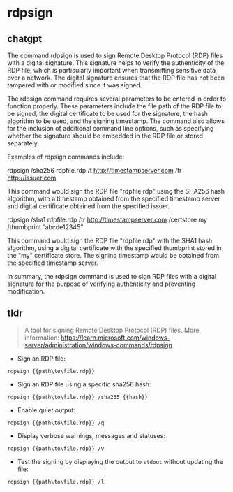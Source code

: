 # rdpsign 
## chatgpt 
The command rdpsign is used to sign Remote Desktop Protocol (RDP) files with a digital signature. This signature helps to verify the authenticity of the RDP file, which is particularly important when transmitting sensitive data over a network. The digital signature ensures that the RDP file has not been tampered with or modified since it was signed.

The rdpsign command requires several parameters to be entered in order to function properly. These parameters include the file path of the RDP file to be signed, the digital certificate to be used for the signature, the hash algorithm to be used, and the signing timestamp. The command also allows for the inclusion of additional command line options, such as specifying whether the signature should be embedded in the RDP file or stored separately.

Examples of rdpsign commands include:

rdpsign /sha256 rdpfile.rdp /t http://timestampserver.com /tr http://issuer.com

This command would sign the RDP file "rdpfile.rdp" using the SHA256 hash algorithm, with a timestamp obtained from the specified timestamp server and digital certificate obtained from the specified issuer.

rdpsign /sha1 rdpfile.rdp /tr http://timestampserver.com /certstore my /thumbprint ”abcde12345”

This command would sign the RDP file "rdpfile.rdp" with the SHA1 hash algorithm, using a digital certificate with the specified thumbprint stored in the "my" certificate store. The signing timestamp would be obtained from the specified timestamp server. 

In summary, the rdpsign command is used to sign RDP files with a digital signature for the purpose of verifying authenticity and preventing modification. 

## tldr 
 
> A tool for signing Remote Desktop Protocol (RDP) files.
> More information: <https://learn.microsoft.com/windows-server/administration/windows-commands/rdpsign>.

- Sign an RDP file:

`rdpsign {{path\to\file.rdp}}`

- Sign an RDP file using a specific sha256 hash:

`rdpsign {{path\to\file.rdp}} /sha265 {{hash}}`

- Enable quiet output:

`rdpsign {{path\to\file.rdp}} /q`

- Display verbose warnings, messages and statuses:

`rdpsign {{path\to\file.rdp}} /v`

- Test the signing by displaying the output to `stdout` without updating the file:

`rdpsign {{path\to\file.rdp}} /l`
